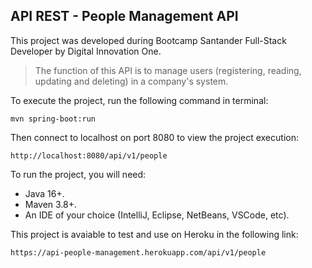 <h2>API REST - People Management API</h2>

This project was developed during Bootcamp Santander Full-Stack Developer by Digital Innovation One.

> The function of this API is to manage users (registering, reading, updating and deleting) in a company's system. 

To execute the project, run the following command in terminal:

```shell script
mvn spring-boot:run 
```

Then connect to localhost on port 8080 to view the project execution:

```
http://localhost:8080/api/v1/people
```


To run the project, you will need:

* Java 16+.
* Maven 3.8+.
* An IDE of your choice (IntelliJ, Eclipse, NetBeans, VSCode, etc).



This project is avaiable to test and use on Heroku in the following link:

```
https://api-people-management.herokuapp.com/api/v1/people
```



